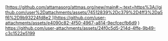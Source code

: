 [[https://github.com/attamasorg/attmas.org/new/main#:~:text=https%3A//github.com/user%2Dattachments/assets/74512839%2Dc379%2D4ff3%2Da5f6%2D9b93224fd8e2
](https://github.com/user-attachments/assets/e3b8f94f-f94d-49b6-876f-22c51e1459db)](https://github.com/user-attachments/assets/e4090c82-4f50-4967-a814-9ecfcecfb6d9
)
https://github.com/user-attachments/assets/24f0c5d5-214d-4ffe-9b49-c3c1522e5199
